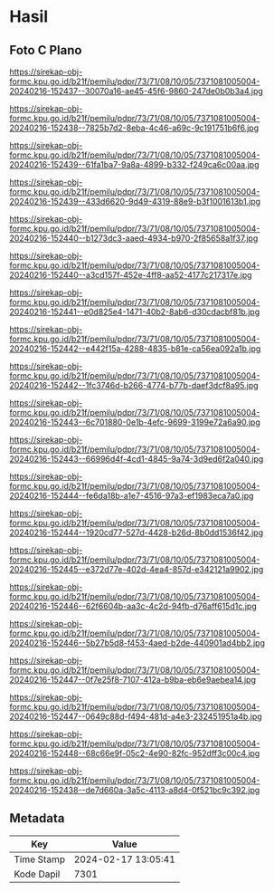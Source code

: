 # Hasil

## Foto C Plano

https://sirekap-obj-formc.kpu.go.id/b21f/pemilu/pdpr/73/71/08/10/05/7371081005004-20240216-152437--30070a16-ae45-45f6-9860-247de0b0b3a4.jpg

https://sirekap-obj-formc.kpu.go.id/b21f/pemilu/pdpr/73/71/08/10/05/7371081005004-20240216-152438--7825b7d2-8eba-4c46-a69c-9c191751b6f6.jpg

https://sirekap-obj-formc.kpu.go.id/b21f/pemilu/pdpr/73/71/08/10/05/7371081005004-20240216-152439--61fa1ba7-9a8a-4899-b332-f249ca6c00aa.jpg

https://sirekap-obj-formc.kpu.go.id/b21f/pemilu/pdpr/73/71/08/10/05/7371081005004-20240216-152439--433d6620-9d49-4319-88e9-b3f1001613b1.jpg

https://sirekap-obj-formc.kpu.go.id/b21f/pemilu/pdpr/73/71/08/10/05/7371081005004-20240216-152440--b1273dc3-aaed-4934-b970-2f85658a1f37.jpg

https://sirekap-obj-formc.kpu.go.id/b21f/pemilu/pdpr/73/71/08/10/05/7371081005004-20240216-152440--a3cd157f-452e-4ff8-aa52-4177c217317e.jpg

https://sirekap-obj-formc.kpu.go.id/b21f/pemilu/pdpr/73/71/08/10/05/7371081005004-20240216-152441--e0d825e4-1471-40b2-8ab6-d30cdacbf81b.jpg

https://sirekap-obj-formc.kpu.go.id/b21f/pemilu/pdpr/73/71/08/10/05/7371081005004-20240216-152442--e442f15a-4288-4835-b81e-ca56ea092a1b.jpg

https://sirekap-obj-formc.kpu.go.id/b21f/pemilu/pdpr/73/71/08/10/05/7371081005004-20240216-152442--1fc3746d-b266-4774-b77b-daef3dcf8a95.jpg

https://sirekap-obj-formc.kpu.go.id/b21f/pemilu/pdpr/73/71/08/10/05/7371081005004-20240216-152443--6c701880-0e1b-4efc-9699-3199e72a6a90.jpg

https://sirekap-obj-formc.kpu.go.id/b21f/pemilu/pdpr/73/71/08/10/05/7371081005004-20240216-152443--66996d4f-4cd1-4845-9a74-3d9ed6f2a040.jpg

https://sirekap-obj-formc.kpu.go.id/b21f/pemilu/pdpr/73/71/08/10/05/7371081005004-20240216-152444--fe6da18b-a1e7-4516-97a3-ef1983eca7a0.jpg

https://sirekap-obj-formc.kpu.go.id/b21f/pemilu/pdpr/73/71/08/10/05/7371081005004-20240216-152444--1920cd77-527d-4428-b26d-8b0dd1536f42.jpg

https://sirekap-obj-formc.kpu.go.id/b21f/pemilu/pdpr/73/71/08/10/05/7371081005004-20240216-152445--e372d77e-402d-4ea4-857d-e342121a9902.jpg

https://sirekap-obj-formc.kpu.go.id/b21f/pemilu/pdpr/73/71/08/10/05/7371081005004-20240216-152446--62f6604b-aa3c-4c2d-94fb-d76aff615d1c.jpg

https://sirekap-obj-formc.kpu.go.id/b21f/pemilu/pdpr/73/71/08/10/05/7371081005004-20240216-152446--5b27b5d8-f453-4aed-b2de-440901ad4bb2.jpg

https://sirekap-obj-formc.kpu.go.id/b21f/pemilu/pdpr/73/71/08/10/05/7371081005004-20240216-152447--0f7e25f8-7107-412a-b9ba-eb6e9aebea14.jpg

https://sirekap-obj-formc.kpu.go.id/b21f/pemilu/pdpr/73/71/08/10/05/7371081005004-20240216-152447--0649c88d-f494-481d-a4e3-232451951a4b.jpg

https://sirekap-obj-formc.kpu.go.id/b21f/pemilu/pdpr/73/71/08/10/05/7371081005004-20240216-152448--68c66e9f-05c2-4e90-82fc-952dff3c00c4.jpg

https://sirekap-obj-formc.kpu.go.id/b21f/pemilu/pdpr/73/71/08/10/05/7371081005004-20240216-152438--de7d660a-3a5c-4113-a8d4-0f521bc9c392.jpg


## Metadata

| Key        | Value               |
| ---------- | ------------------- |
| Time Stamp | 2024-02-17 13:05:41 |
| Kode Dapil | 7301                |



